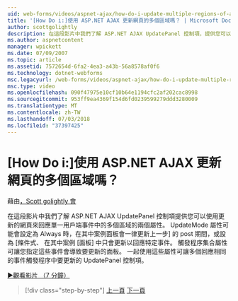 ```yaml
---
uid: web-forms/videos/aspnet-ajax/how-do-i-update-multiple-regions-of-a-page-with-aspnet-ajax
title: '[How Do i:]使用 ASP.NET AJAX 更新網頁的多個區域嗎？ | Microsoft Docs'
author: scottgolightly
description: 在這段影片中我們了解 ASP.NET AJAX UpdatePanel 控制項，提供您可以使用更新的 Web 網頁的回應中的多個區域的兩個屬性...
ms.author: aspnetcontent
manager: wpickett
ms.date: 07/09/2007
ms.topic: article
ms.assetid: 7572654d-6fa2-4ea3-a43b-56a8578af0f6
ms.technology: dotnet-webforms
msc.legacyurl: /web-forms/videos/aspnet-ajax/how-do-i-update-multiple-regions-of-a-page-with-aspnet-ajax
msc.type: video
ms.openlocfilehash: 090f47975e10cf10b64e1194cfc2af202cac8998
ms.sourcegitcommit: 953ff9ea4369f154d6fd0239599279ddd3280009
ms.translationtype: MT
ms.contentlocale: zh-TW
ms.lasthandoff: 07/03/2018
ms.locfileid: "37397425"
---
```

<a name="how-do-i-update-multiple-regions-of-a-page-with-aspnet-ajax"></a>[How Do i:]使用 ASP.NET AJAX 更新網頁的多個區域嗎？
====================
藉由[，Scott golightly 會](https://github.com/scottgolightly)

在這段影片中我們了解 ASP.NET AJAX UpdatePanel 控制項提供您可以使用更新的網頁來回應單一用戶端事件中的多個區域的兩個屬性。 UpdateMode 屬性可能會設定為 Always 時，在其中案例面板會一律更新上一步] 的 post 期間，或設為 [條件式、 在其中案例 [面板] 中只會更新以回應特定事件。 觸發程序集合屬性可讓您指定這些事件會導致要更新的面板。 一起使用這些屬性可讓多個回應相同的事件觸發程序中要更新的 UpdatePanel 控制項。

[&#9654;觀看影片 （7 分鐘）](https://channel9.msdn.com/Blogs/ASP-NET-Site-Videos/how-do-i-update-multiple-regions-of-a-page-with-aspnet-ajax)

> [!div class="step-by-step"]
> [上一頁](how-do-i-implement-the-ajax-after-processing-pattern.md)
> [下一頁](how-do-i-choose-between-methods-of-ajax-page-updates.md)
